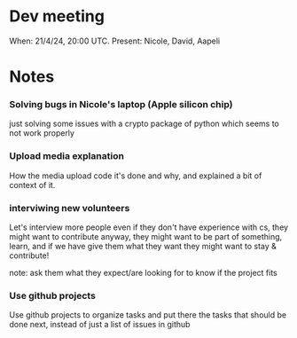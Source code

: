 # Dev meeting

When: 21/4/24, 20:00 UTC.
Present: Nicole, David, Aapeli

# Notes

### Solving bugs in Nicole's laptop (Apple silicon chip)
just solving some issues with a crypto package of python which seems to not work properly

### Upload media explanation
How the media upload code it's done and why, and explained a bit of context of it.

### interviwing new volunteers
Let's interview more people even if they don't have experience with cs, they might want to contribute anyway, they might want to be part of something, learn, and if we have give them what they want they might want to stay & contribute!   

note: ask them what they expect/are looking for to know if the project fits

### Use github projects
Use github projects to organize tasks and put there the tasks that should be done next, instead of just a list of issues in github
